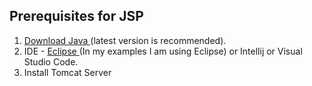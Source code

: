 ## Prerequisites for JSP
1. <a href="https://www.oracle.com/in/java/technologies/downloads/" > Download Java </a> (latest version is recommended).
2. IDE - <a href ="https://www.eclipse.org/downloads/" > Eclipse </a> (In my examples I am using Eclipse) or Intellij or Visual Studio Code.
3. Install Tomcat Server
